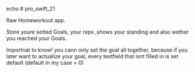 echo # pro_swift_21

Raw Homeworkout app.

Store youre setted Goals, your  reps ,shows your standing and also wether you reached your Goals.

Importnat to know! 
you cann only set the goal all together, because if you later want to actualize your goal, every textfield that isnt filled in is set default (default in my case = 0)
